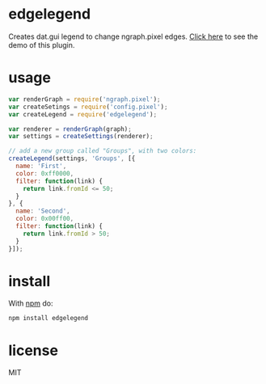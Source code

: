 # edgelegend

Creates dat.gui legend to change ngraph.pixel edges. [Click here](https://anvaka.github.io/ngraph.pixel/demo/edit/index.html)
to see the demo of this plugin.

# usage

``` js
var renderGraph = require('ngraph.pixel');
var createSetings = require('config.pixel');
var createLegend = require('edgelegend');

var renderer = renderGraph(graph);
var settings = createSettings(renderer);

// add a new group called "Groups", with two colors:
createLegend(settings, 'Groups', [{
  name: 'First',
  color: 0xff0000,
  filter: function(link) {
    return link.fromId <= 50;
  }
}, {
  name: 'Second',
  color: 0x00ff00,
  filter: function(link) {
    return link.fromId > 50;
  }
}]);
```


# install

With [npm](https://npmjs.org) do:

```
npm install edgelegend
```

# license

MIT

